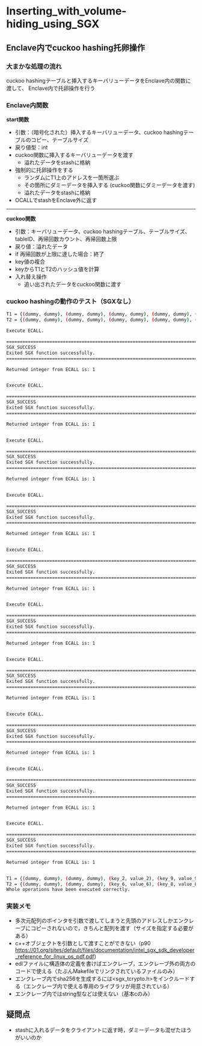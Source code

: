 # Inserting_with_volume-hiding_using_SGX

## Enclave内でcuckoo hashing托卵操作
### 大まかな処理の流れ
cuckoo hashingテーブルと挿入するキーバリューデータをEnclave内の関数に渡して、
Enclave内で托卵操作を行う

### Enclave内関数
**start関数**
- 引数：（暗号化された）挿入するキーバリューデータ、cuckoo hashingテーブルのコピー、テーブルサイズ
- 戻り値型：int
- cuckoo関数に挿入するキーバリューデータを渡す
    - 溢れたデータをstashに格納
- 強制的に托卵操作をする
    - ランダムにT1上のアドレスを一箇所選ぶ
    - その箇所にダミーデータを挿入する (cuckoo関数にダミーデータを渡す)
    - 溢れたデータをstashに格納
- OCALLでstashをEnclave外に返す
---
**cuckoo関数**
- 引数：キーバリューデータ、cuckoo hashingテーブル、テーブルサイズ、tableID、再帰回数カウント、再帰回数上限
- 戻り値：溢れたデータ
- if 再帰回数が上限に達した場合：終了
- key値の複合
- keyからT1とT2のハッシュ値を計算
- 入れ替え操作
    - 追い出されたデータをcuckoo関数に渡す

### cuckoo hashingの動作のテスト（SGXなし）
```bash
T1 = {(dummy, dummy), (dummy, dummy), (dummy, dummy), (dummy, dummy), (dummy, dummy), (dummy, dummy), (dummy, dummy), (dummy, dummy), (dummy, dummy), (dummy, dummy)}
T2 = {(dummy, dummy), (dummy, dummy), (dummy, dummy), (dummy, dummy), (dummy, dummy), (dummy, dummy), (dummy, dummy), (dummy, dummy), (dummy, dummy), (dummy, dummy)}

Execute ECALL.

=============================================================================
SGX_SUCCESS
Exited SGX function successfully.
=============================================================================

Returned integer from ECALL is: 1


Execute ECALL.

=============================================================================
SGX_SUCCESS
Exited SGX function successfully.
=============================================================================

Returned integer from ECALL is: 1


Execute ECALL.

=============================================================================
SGX_SUCCESS
Exited SGX function successfully.
=============================================================================

Returned integer from ECALL is: 1


Execute ECALL.

=============================================================================
SGX_SUCCESS
Exited SGX function successfully.
=============================================================================

Returned integer from ECALL is: 1


Execute ECALL.

=============================================================================
SGX_SUCCESS
Exited SGX function successfully.
=============================================================================

Returned integer from ECALL is: 1


Execute ECALL.

=============================================================================
SGX_SUCCESS
Exited SGX function successfully.
=============================================================================

Returned integer from ECALL is: 1


Execute ECALL.

=============================================================================
SGX_SUCCESS
Exited SGX function successfully.
=============================================================================

Returned integer from ECALL is: 1


Execute ECALL.

=============================================================================
SGX_SUCCESS
Exited SGX function successfully.
=============================================================================

Returned integer from ECALL is: 1


Execute ECALL.

=============================================================================
SGX_SUCCESS
Exited SGX function successfully.
=============================================================================

Returned integer from ECALL is: 1


Execute ECALL.

=============================================================================
SGX_SUCCESS
Exited SGX function successfully.
=============================================================================

Returned integer from ECALL is: 1


T1 = {(dummy, dummy), (dummy, dummy), (key_2, value_2), (key_9, value_9), (dummy, dummy), (key_4, value_4), (key_5, value_5), (key_7, value_7), (dummy, dummy), (key_3, value_3)}
T2 = {(dummy, dummy), (dummy, dummy), (key_6, value_6), (key_8, value_8), (key_0, value_0), (dummy, dummy), (key_1, value_1), (dummy, dummy), (dummy, dummy), (dummy, dummy)}
Whole operations have been executed correctly.
```
### 実装メモ
- 多次元配列のポインタを引数で渡してしまうと先頭のアドレスしかエンクレーブにコピーされないので，きちんと配列を渡す（サイズを指定する必要がある）
- c++オブジェクトを引数として渡すことができない（p90 https://01.org/sites/default/files/documentation/intel_sgx_sdk_developer_reference_for_linux_os_pdf.pdf)
- edlファイルに構造体の定義を書けばエンクレーブ，エンクレーブ外の両方のコードで使える（たぶんMakefileでリンクされているファイルのみ）
- エンクレーブ内でsha256を生成するには<sgx_tcrypto.h>をインクルードする（エンクレーブ内で使える専用のライブラリが用意されている）
- エンクレーブ内ではstring型などは使えない（基本cのみ）
## 疑問点
- stashに入れるデータをクライアントに返す時，ダミーデータも混ぜたほうがいいのか

